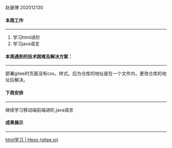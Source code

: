 赵康博 202012130

#### 本周工作

---

1. 学习html进阶
2. 学习java语言

#### 本周遇到的技术困难及解决方案： 

---

部署gitee时页面没有css，样式。应为仓库的地址是在一个文件内，更改仓库的地址后解决。

#### 下周安排

---

继续学习移动端前端进阶,java语言

#### 成果展示

---

[html学习 | Hexo (gitee.io)](http://fs12130.gitee.io/fs12130/2022/03/25/html学习-平面空间效果/)